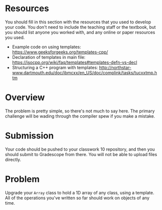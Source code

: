 # Resources
You should fill in this section with the resources that you used to develop your code.  You don't need to include the teaching staff or the textbook, but you should list anyone you worked with, and any online or paper resources you used.

- Example code on using templates: https://www.geeksforgeeks.org/templates-cpp/ 
- Declaration of templates in main file: https://isocpp.org/wiki/faq/templates#templates-defn-vs-decl
- Structuring a C++ program with templates: http://northstar-www.dartmouth.edu/doc/ibmcxx/en_US/doc/complink/tasks/tucxxtmp.htm

# Overview
The problem is pretty simple, so there's not much to say here.  The primary challenge will be wading through the compiler spew if you make a mistake.

# Submission
Your code should be pushed to your classwork 10 repository, and then you should submit to Gradescope from there.  You will not be able to upload files directly.

# Problem

Upgrade your `Array` class to hold a 1D array of any class, using a template.  All of the operations you've written so far should work on objects of any time.

